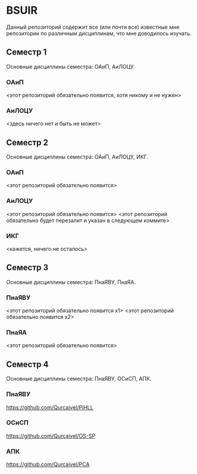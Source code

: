 # BSUIR
Данный репозиторий содержит все (или почти все) известные мне репозитории по различным дисциплинам, что мне доводилось изучать.

## Семестр 1
Основные дисциплины семестра: ОАиП, АиЛОЦУ.
### ОАиП
<этот репозиторий обязательно появится, хотя никому и не нужен>
### АиЛОЦУ
<здесь ничего нет и быть не может>

## Семестр 2
Основные дисциплины семестра: ОАиП, АиЛОЦУ, ИКГ.
### ОАиП
<этот репозиторий обязательно появится>
### АиЛОЦУ
<этот репозиторий обязательно появится>
<этот репозиторий обязательно будет перезалит и указан в следующем коммите>
### ИКГ
<кажется, ничего не осталось>

## Семестр 3
Основные дисциплины семестра: ПнаЯВУ, ПнаЯА.
### ПнаЯВУ
<этот репозиторий обязательно появится x1>
<этот репозиторий обязательно появится x2>
### ПнаЯА
<этот репозиторий обязательно появится>

## Семестр 4
Основные дисциплины семестра: ПнаЯВУ, ОСиСП, АПК.
### ПнаЯВУ
https://github.com/Qurcaivel/PiHLL
### ОСиСП
https://github.com/Qurcaivel/OS-SP
### АПК
https://github.com/Qurcaivel/PCA
